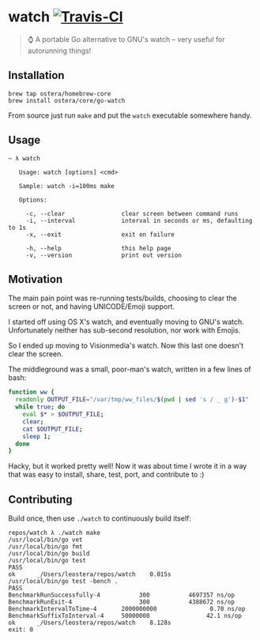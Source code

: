 # watch [![Travis-CI](https://api.travis-ci.org/ostera/watch.svg)](https://travis-ci.org/ostera/watch)
> ⌚ A portable Go alternative to GNU's watch – very useful for autorunning things!

## Installation

```
brew tap ostera/homebrew-core
brew install ostera/core/go-watch
```

From source just run `make` and put the `watch` executable somewhere handy.

## Usage

```
~ λ watch

   Usage: watch [options] <cmd>

   Sample: watch -i=100ms make

   Options:

     -c, --clear                clear screen between command runs
     -i, --interval             interval in seconds or ms, defaulting to 1s
     -x, --exit                 exit on failure

     -h, --help                 this help page
     -v, --version              print out version

```

## Motivation

The main pain point was re-running tests/builds, choosing to clear the screen or not,
and having UNICODE/Emoji support.

I started off using OS X's watch, and eventually moving to GNU's watch. Unfortunately
neither has sub-second resolution, nor work with Emojis.

So I ended up moving to Visionmedia's watch. Now this last one doesn't clear the screen.

The middleground was a small, poor-man's watch, written in a few lines of bash:

```bash
function ww {
  readonly OUTPUT_FILE="/var/tmp/ww_files/$(pwd | sed 's / _ g')-$1"
  while true; do
    eval $* > $OUTPUT_FILE;
    clear;
    cat $OUTPUT_FILE;
    sleep 1;
  done
}
```

Hacky, but it worked pretty well! Now it was about time I wrote it in a way that
was easy to install, share, test, port, and contribute to :)

## Contributing

Build once, then use `./watch` to continuously build itself:

```
repos/watch λ ./watch make
/usr/local/bin/go vet
/usr/local/bin/go fmt
/usr/local/bin/go build
/usr/local/bin/go test
PASS
ok      _/Users/leostera/repos/watch    0.015s
/usr/local/bin/go test -bench .
PASS
BenchmarkRunSuccessfully-4           300           4697357 ns/op
BenchmarkRunExit-4                   300           4388672 ns/op
BenchmarkIntervalToTime-4       2000000000               0.70 ns/op
BenchmarkSuffixToInterval-4     50000000                42.1 ns/op
ok      _/Users/leostera/repos/watch    8.128s
exit: 0
```
